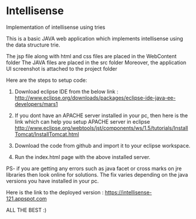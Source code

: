 # Intellisense
Implementation of intellisense using tries

This is a basic JAVA web application which implements intellisense using the data structure trie. 

The jsp file along with html and css files are placed in the WebContent folder
The JAVA files are placed in the src folder
Moreover, the application UI screenshot is attached to the project folder


Here are the steps to setup code:

1) Download eclipse IDE from the below link :
http://www.eclipse.org/downloads/packages/eclipse-ide-java-ee-developers/mars1

2) If you dont have an APACHE server installed in your pc, then here is the link which can help you setup APACHE server in eclipse
http://www.eclipse.org/webtools/jst/components/ws/1.5/tutorials/InstallTomcat/InstallTomcat.html

3) Download the code from github and import it to your eclipse workspace.

4) Run the index.html page with the above installed server.

PS- if you are getting any errors such as java facet or cross marks on jre libraries then look online for solutions.
The fix varies depending on the java versions you have installed in your pc.

Here is the link to the deployed version : https://intellisense-121.appspot.com

ALL THE BEST :)

